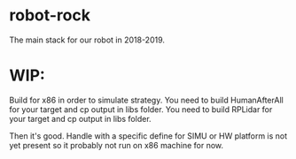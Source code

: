 # robot-rock

The main stack for our robot in 2018-2019.

WIP:
==

Build for x86 in order to simulate strategy.
You need to build HumanAfterAll for your target and cp output in libs folder.
You need to build RPLidar for your target and cp output in libs folder.

Then it's good. Handle with a specific define for SIMU or HW platform is not yet
present so it probably not run on x86 machine for now.
